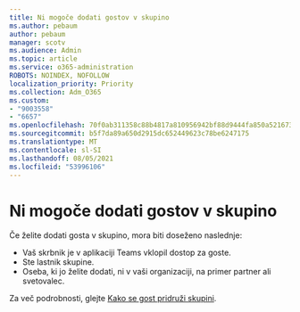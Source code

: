 ```yaml
---
title: Ni mogoče dodati gostov v skupino
ms.author: pebaum
author: pebaum
manager: scotv
ms.audience: Admin
ms.topic: article
ms.service: o365-administration
ROBOTS: NOINDEX, NOFOLLOW
localization_priority: Priority
ms.collection: Adm_O365
ms.custom:
- "9003558"
- "6657"
ms.openlocfilehash: 70f0ab311358c88b4817a810956942bf88d9444fa850a5216736eb657189d5a5
ms.sourcegitcommit: b5f7da89a650d2915dc652449623c78be6247175
ms.translationtype: MT
ms.contentlocale: sl-SI
ms.lasthandoff: 08/05/2021
ms.locfileid: "53996106"
---
```

# <a name="cant-add-guests-to-a-team"></a>Ni mogoče dodati gostov v skupino

Če želite dodati gosta v skupino, mora biti doseženo naslednje:  

- Vaš skrbnik je v aplikaciji Teams vklopil dostop za goste.
- Ste lastnik skupine.
- Oseba, ki jo želite dodati, ni v vaši organizaciji, na primer partner ali svetovalec.

Za več podrobnosti, glejte [Kako se gost pridruži skupini](https://docs.microsoft.com/MicrosoftTeams/guest-joins).